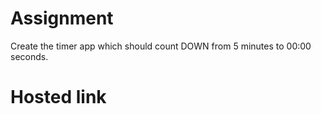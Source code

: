 # Assignment
Create the timer app which should count DOWN from 5 minutes to 00:00 seconds.
# Hosted link
